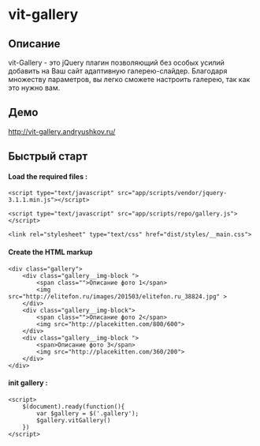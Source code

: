 # vit-gallery

## Описание

vit-Gallery - это jQuery плагин позволяющий без особых усилий добавить на Ваш сайт адаптивную галерею-слайдер.
Благодаря множеству параметров, вы легко сможете настроить галерею, так как это нужно вам.

## Демо

<http://vit-gallery.andryushkov.ru/>

## Быстрый старт

#### Load the required files :
```
<script type="text/javascript" src="app/scripts/vendor/jquery-3.1.1.min.js"></script> 

<script type="text/javascript" src="app/scripts/repo/gallery.js"></script>

<link rel="stylesheet" type="text/css" href="dist/styles/__main.css">
```
#### Create the HTML markup
```
<div class="gallery">
    <div class="gallery__img-block ">
        <span class="">Описание фото 1</span>
        <img src="http://elitefon.ru/images/201503/elitefon.ru_38824.jpg" >
    </div>
    <div class="gallery__img-block">
        <span class="">Описание фото 2</span>
        <img src="http://placekitten.com/800/600">
    </div>
    <div class="gallery__img-block ">
        <span>Описание фото 3</span>
        <img src="http://placekitten.com/360/200">
    </div>
</div>
```
#### init gallery :
```
<script>  
    $(document).ready(function(){
        var $gallery = $('.gallery');
        $gallery.vitGallery()
    })  
</script>
```

